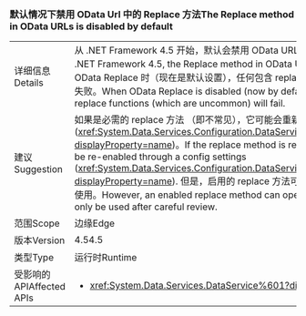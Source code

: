 ### <a name="the-replace-method-in-odata-urls-is-disabled-by-default"></a><span data-ttu-id="5e5f0-101">默认情况下禁用 OData Url 中的 Replace 方法</span><span class="sxs-lookup"><span data-stu-id="5e5f0-101">The Replace method in OData URLs is disabled by default</span></span>

|   |   |
|---|---|
|<span data-ttu-id="5e5f0-102">详细信息</span><span class="sxs-lookup"><span data-stu-id="5e5f0-102">Details</span></span>|<span data-ttu-id="5e5f0-103">从 .NET Framework 4.5 开始，默认会禁用 OData URL 中的 Replace 方法。</span><span class="sxs-lookup"><span data-stu-id="5e5f0-103">Beginning in the .NET Framework 4.5, the Replace method in OData URLs is disabled by default.</span></span> <span data-ttu-id="5e5f0-104">在禁用 OData Replace 时（现在是默认设置），任何包含 replace 函数的用户请求（这并不常见）都将失败。</span><span class="sxs-lookup"><span data-stu-id="5e5f0-104">When OData Replace is disabled (now by default), any user requests including replace functions (which are uncommon) will fail.</span></span>|
|<span data-ttu-id="5e5f0-105">建议</span><span class="sxs-lookup"><span data-stu-id="5e5f0-105">Suggestion</span></span>|<span data-ttu-id="5e5f0-106">如果是必需的 replace 方法 （即不常见），它可能会重新启用通过配置设置 (<xref:System.Data.Services.Configuration.DataServicesFeaturesSection.ReplaceFunction?displayProperty=name>)。</span><span class="sxs-lookup"><span data-stu-id="5e5f0-106">If the replace method is required (which is uncommon), it can be re-enabled through a config settings (<xref:System.Data.Services.Configuration.DataServicesFeaturesSection.ReplaceFunction?displayProperty=name>).</span></span> <span data-ttu-id="5e5f0-107">但是，启用的 replace 方法可能会带来安全漏洞，应仅在仔细检查后使用。</span><span class="sxs-lookup"><span data-stu-id="5e5f0-107">However, an enabled replace method can open security vulnerabilities and should only be used after careful review.</span></span>|
|<span data-ttu-id="5e5f0-108">范围</span><span class="sxs-lookup"><span data-stu-id="5e5f0-108">Scope</span></span>|<span data-ttu-id="5e5f0-109">边缘</span><span class="sxs-lookup"><span data-stu-id="5e5f0-109">Edge</span></span>|
|<span data-ttu-id="5e5f0-110">版本</span><span class="sxs-lookup"><span data-stu-id="5e5f0-110">Version</span></span>|<span data-ttu-id="5e5f0-111">4.5</span><span class="sxs-lookup"><span data-stu-id="5e5f0-111">4.5</span></span>|
|<span data-ttu-id="5e5f0-112">类型</span><span class="sxs-lookup"><span data-stu-id="5e5f0-112">Type</span></span>|<span data-ttu-id="5e5f0-113">运行时</span><span class="sxs-lookup"><span data-stu-id="5e5f0-113">Runtime</span></span>|
|<span data-ttu-id="5e5f0-114">受影响的 API</span><span class="sxs-lookup"><span data-stu-id="5e5f0-114">Affected APIs</span></span>|<ul><li><xref:System.Data.Services.DataService%601?displayProperty=nameWithType></li></ul>|

